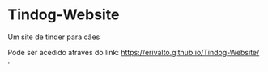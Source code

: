 # Tindog-Website
Um site de tinder para cães

Pode ser acedido através do link: https://erivalto.github.io/Tindog-Website/ .
